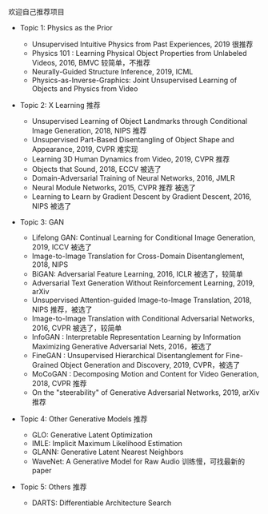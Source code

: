 欢迎自己推荐项目

- Topic 1: Physics as the Prior
  - Unsupervised Intuitive Physics from Past Experiences, 2019 很推荐
  - Physics 101 : Learning Physical Object Properties from Unlabeled Videos, 2016, BMVC 较简单，不推荐
  - Neurally-Guided Structure Inference, 2019, ICML
  - Physics-as-Inverse-Graphics: Joint Unsupervised Learning of Objects and Physics from Video

- Topic 2: X Learning 推荐
  - Unsupervised Learning of Object Landmarks through Conditional Image Generation, 2018, NIPS  推荐
  - Unsupervised Part-Based Disentangling of Object Shape and Appearance, 2019, CVPR 难实现
  - Learning 3D Human Dynamics from Video, 2019, CVPR 推荐
  - Objects that Sound, 2018, ECCV 被选了
  - Domain-Adversarial Training of Neural Networks, 2016, JMLR
  - Neural Module Networks, 2015, CVPR 推荐 被选了
  - Learning to Learn by Gradient Descent by Gradient Descent, 2016, NIPS 被选了

- Topic 3: GAN
  - Lifelong GAN: Continual Learning for Conditional Image Generation, 2019, ICCV  被选了
  - Image-to-Image Translation for Cross-Domain Disentanglement, 2018, NIPS
  - BiGAN: Adversarial Feature Learning, 2016, ICLR 被选了，较简单
  - Adversarial Text Generation Without Reinforcement Learning, 2019, arXiv
  - Unsupervised Attention-guided Image-to-Image Translation, 2018, NIPS 推荐，被选了
  - Image-to-Image Translation with Conditional Adversarial Networks, 2016, CVPR 被选了，较简单
  - InfoGAN : Interpretable Representation Learning by Information Maximizing Generative Adversarial Nets, 2016，被选了
  - FineGAN : Unsupervised Hierarchical Disentanglement for Fine-Grained Object Generation and Discovery, 2019, CVPR，被选了
  - MoCoGAN : Decomposing Motion and Content for Video Generation, 2018, CVPR 推荐
  - On the "steerability" of Generative Adversarial Networks, 2019, arXiv 推荐
  
- Topic 4: Other Generative Models 推荐
  - GLO: Generative Latent Optimization
  - IMLE: Implicit Maximum Likelihood Estimation
  - GLANN: Generative Latent Nearest Neighbors
  - WaveNet: A Generative Model for Raw Audio 训练慢，可找最新的paper

- Topic 5: Others 推荐
  - DARTS: Differentiable Architecture Search
 
